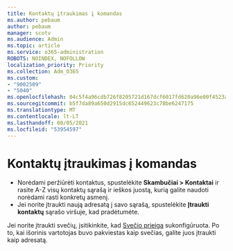 ```yaml
---
title: Kontaktų įtraukimas į komandas
ms.author: pebaum
author: pebaum
manager: scotv
ms.audience: Admin
ms.topic: article
ms.service: o365-administration
ROBOTS: NOINDEX, NOFOLLOW
localization_priority: Priority
ms.collection: Adm_O365
ms.custom:
- "9002509"
- "5040"
ms.openlocfilehash: 04c5f4a96cdb726f8205721d167dcf6017fd620a96e00f4523a70872ce56f6ad
ms.sourcegitcommit: b5f7da89a650d2915dc652449623c78be6247175
ms.translationtype: MT
ms.contentlocale: lt-LT
ms.lasthandoff: 08/05/2021
ms.locfileid: "53954597"
---
```

# <a name="add-contacts-in-teams"></a>Kontaktų įtraukimas į komandas

- Norėdami peržiūrėti kontaktus, spustelėkite **Skambučiai > Kontaktai** ir rasite A-Z visų kontaktų sąrašą ir ieškos juostą, kurią galite naudoti norėdami rasti konkretų asmenį. 
- Jei norite įtraukti naują adresatą į savo sąrašą, spustelėkite **Įtraukti kontaktų** sąrašo viršuje, kad pradėtumėte.

Jei norite įtraukti svečių, įsitikinkite, kad [Svečio prieiga](https://docs.microsoft.com/microsoftteams/set-up-guests) sukonfigūruota. Po to, kai išorinis vartotojas buvo pakviestas kaip svečias, galite juos įtraukti kaip adresatą.
